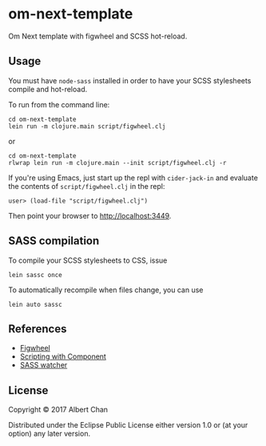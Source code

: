 # om-next-template

Om Next template with figwheel and SCSS hot-reload.

## Usage

You must have `node-sass` installed in order to have your SCSS stylesheets
compile and hot-reload.

To run from the command line:

```
cd om-next-template
lein run -m clojure.main script/figwheel.clj
```

or

```
cd om-next-template
rlwrap lein run -m clojure.main --init script/figwheel.clj -r
```

If you're using Emacs, just start up the repl with `cider-jack-in` and evaluate
the contents of `script/figwheel.clj` in the repl:

```
user> (load-file "script/figwheel.clj")
```

Then point your browser to [http://localhost:3449](http://localhost:3449).

## SASS compilation

To compile your SCSS stylesheets to CSS, issue

```
lein sassc once
```

To automatically recompile when files change, you can use

```
lein auto sassc
```

## References
- [Figwheel](https://github.com/bhauman/lein-figwheel)
- [Scripting with Component](https://github.com/bhauman/lein-figwheel#scripting-with-component)
- [SASS watcher](https://github.com/bhauman/lein-figwheel/wiki/SASS-watcher)

## License

Copyright © 2017 Albert Chan

Distributed under the Eclipse Public License either version 1.0 or (at
your option) any later version.
